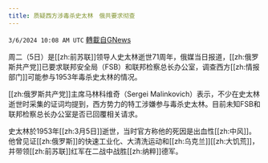 ```yaml
---
title: 质疑西方涉毒杀史太林　俄共要求彻查
---
```

`3/6/2024 10:08 AM UTC` [轉載自GNews](https://gnews.org/articles/2370204)

周二（5日）是[[zh:前苏联]]领导人史太林逝世71周年，俄媒当日报道，[[zh:俄罗斯共产党]]已要求联邦安全局（FSB）和联邦检察总长办公室，调查西方[[zh:情报部门]]可能参与1953年毒杀史太林的情况。

[[zh:俄罗斯共产党]]主席马林科维奇（Sergei Malinkovich）表示，不少在史太林逝世时采集的证词均提到，西方势力的特工涉嫌参与毒杀史太林。目前未知FSB和联邦检察总长办公室是否已回覆相关请求。

史太林於1953年[[zh:3月5日]]逝世，当时官方称他的死因是出血性[[zh:中风]]。他曾见证[[zh:俄罗斯]]的快速工业化、大清洗运动和[[zh:乌克兰]][[zh:大饥荒]]，并带领[[zh:前苏联]]红军在二战中战胜[[zh:纳粹]]德军。

